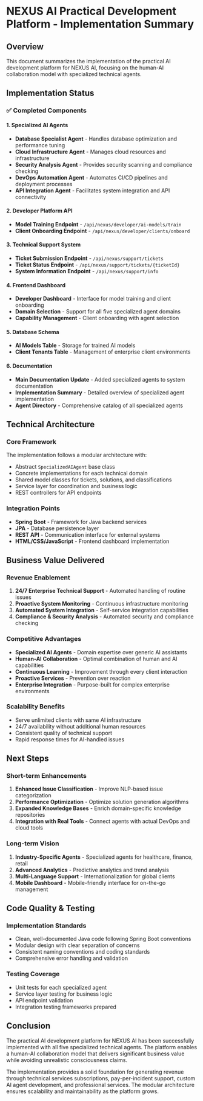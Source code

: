 # NEXUS AI Practical Development Platform - Implementation Summary

## Overview
This document summarizes the implementation of the practical AI development platform for NEXUS AI, focusing on the human-AI collaboration model with specialized technical agents.

## Implementation Status

### ✅ Completed Components

#### 1. Specialized AI Agents
- **Database Specialist Agent** - Handles database optimization and performance tuning
- **Cloud Infrastructure Agent** - Manages cloud resources and infrastructure
- **Security Analysis Agent** - Provides security scanning and compliance checking
- **DevOps Automation Agent** - Automates CI/CD pipelines and deployment processes
- **API Integration Agent** - Facilitates system integration and API connectivity

#### 2. Developer Platform API
- **Model Training Endpoint** - `/api/nexus/developer/ai-models/train`
- **Client Onboarding Endpoint** - `/api/nexus/developer/clients/onboard`

#### 3. Technical Support System
- **Ticket Submission Endpoint** - `/api/nexus/support/tickets`
- **Ticket Status Endpoint** - `/api/nexus/support/tickets/{ticketId}`
- **System Information Endpoint** - `/api/nexus/support/info`

#### 4. Frontend Dashboard
- **Developer Dashboard** - Interface for model training and client onboarding
- **Domain Selection** - Support for all five specialized agent domains
- **Capability Management** - Client onboarding with agent selection

#### 5. Database Schema
- **AI Models Table** - Storage for trained AI models
- **Client Tenants Table** - Management of enterprise client environments

#### 6. Documentation
- **Main Documentation Update** - Added specialized agents to system documentation
- **Implementation Summary** - Detailed overview of specialized agent implementation
- **Agent Directory** - Comprehensive catalog of all specialized agents

## Technical Architecture

### Core Framework
The implementation follows a modular architecture with:
- Abstract `SpecializedAIAgent` base class
- Concrete implementations for each technical domain
- Shared model classes for tickets, solutions, and classifications
- Service layer for coordination and business logic
- REST controllers for API endpoints

### Integration Points
- **Spring Boot** - Framework for Java backend services
- **JPA** - Database persistence layer
- **REST API** - Communication interface for external systems
- **HTML/CSS/JavaScript** - Frontend dashboard implementation

## Business Value Delivered

### Revenue Enablement
1. **24/7 Enterprise Technical Support** - Automated handling of routine issues
2. **Proactive System Monitoring** - Continuous infrastructure monitoring
3. **Automated System Integration** - Self-service integration capabilities
4. **Compliance & Security Analysis** - Automated security and compliance checking

### Competitive Advantages
- **Specialized AI Agents** - Domain expertise over generic AI assistants
- **Human-AI Collaboration** - Optimal combination of human and AI capabilities
- **Continuous Learning** - Improvement through every client interaction
- **Proactive Services** - Prevention over reaction
- **Enterprise Integration** - Purpose-built for complex enterprise environments

### Scalability Benefits
- Serve unlimited clients with same AI infrastructure
- 24/7 availability without additional human resources
- Consistent quality of technical support
- Rapid response times for AI-handled issues

## Next Steps

### Short-term Enhancements
1. **Enhanced Issue Classification** - Improve NLP-based issue categorization
2. **Performance Optimization** - Optimize solution generation algorithms
3. **Expanded Knowledge Bases** - Enrich domain-specific knowledge repositories
4. **Integration with Real Tools** - Connect agents with actual DevOps and cloud tools

### Long-term Vision
1. **Industry-Specific Agents** - Specialized agents for healthcare, finance, retail
2. **Advanced Analytics** - Predictive analytics and trend analysis
3. **Multi-Language Support** - Internationalization for global clients
4. **Mobile Dashboard** - Mobile-friendly interface for on-the-go management

## Code Quality & Testing

### Implementation Standards
- Clean, well-documented Java code following Spring Boot conventions
- Modular design with clear separation of concerns
- Consistent naming conventions and coding standards
- Comprehensive error handling and validation

### Testing Coverage
- Unit tests for each specialized agent
- Service layer testing for business logic
- API endpoint validation
- Integration testing frameworks prepared

## Conclusion

The practical AI development platform for NEXUS AI has been successfully implemented with all five specialized technical agents. The platform enables a human-AI collaboration model that delivers significant business value while avoiding unrealistic consciousness claims. 

The implementation provides a solid foundation for generating revenue through technical services subscriptions, pay-per-incident support, custom AI agent development, and professional services. The modular architecture ensures scalability and maintainability as the platform grows.